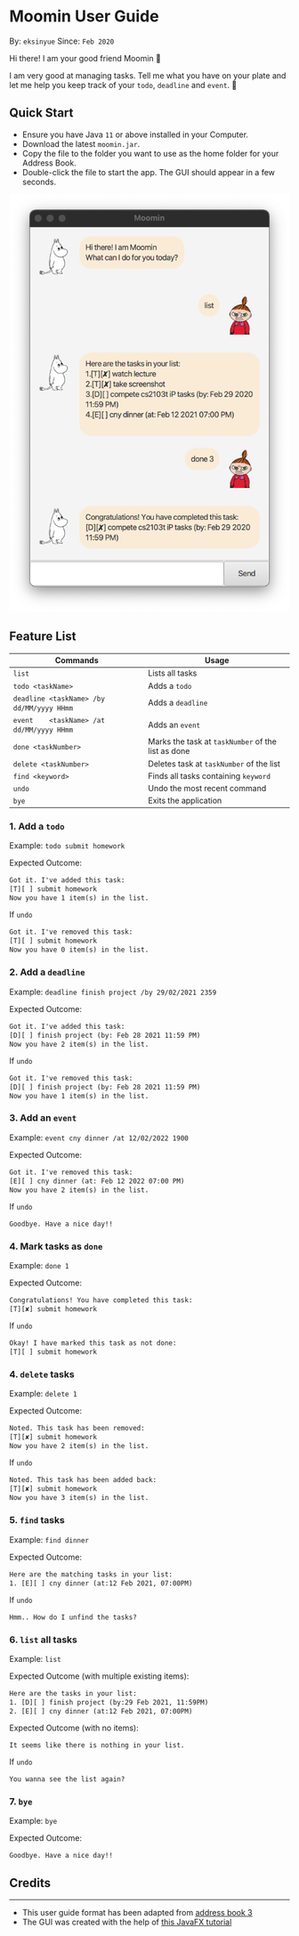 # Moomin User Guide

By: `eksinyue`      Since: `Feb 2020` 

Hi there! I am your good friend Moomin :zany_face:

I am very good at managing tasks. Tell me what you have on your plate 
and let me help you keep track of your `todo`, `deadline` and `event`. :partying_face:

## Quick Start
* Ensure you have Java `11` or above installed in your Computer.
* Download the latest `moomin.jar`.
* Copy the file to the folder you want to use as the home folder for your Address Book.
* Double-click the file to start the app. The GUI should appear in a few seconds.

<img src="./Ui.png" width="800"/>

## Feature List

Commands | Usage
--------|-------
`list` | Lists all tasks
`todo <taskName>` | Adds a `todo`
`deadline <taskName> /by dd/MM/yyyy HHmm` | Adds a `deadline`
`event    <taskName> /at dd/MM/yyyy HHmm` | Adds an `event`
`done <taskNumber>` | Marks the task at `taskNumber` of the list as done
`delete <taskNumber>` | Deletes task at `taskNumber` of the list
`find <keyword>` | Finds all tasks containing `keyword`
`undo` | Undo the most recent command
`bye` | Exits the application

### 1. Add a `todo`

Example: `todo submit homework`

Expected Outcome:

```
Got it. I've added this task:
[T][ ] submit homework
Now you have 1 item(s) in the list.
```

If `undo`

```
Got it. I've removed this task:
[T][ ] submit homework
Now you have 0 item(s) in the list.
```

### 2. Add a `deadline`

Example: `deadline finish project /by 29/02/2021 2359`

Expected Outcome:

```
Got it. I've added this task:
[D][ ] finish project (by: Feb 28 2021 11:59 PM)
Now you have 2 item(s) in the list.
```

If `undo`

```
Got it. I've removed this task:
[D][ ] finish project (by: Feb 28 2021 11:59 PM)
Now you have 1 item(s) in the list.
```

### 3. Add an `event`

Example: `event cny dinner /at 12/02/2022 1900`

Expected Outcome:

```
Got it. I've removed this task:
[E][ ] cny dinner (at: Feb 12 2022 07:00 PM)
Now you have 2 item(s) in the list.
```

If `undo`

```
Goodbye. Have a nice day!!
```

### 4. Mark tasks as `done`

Example: `done 1`

Expected Outcome:

```
Congratulations! You have completed this task:
[T][✘] submit homework
```

If `undo`

```
Okay! I have marked this task as not done:
[T][ ] submit homework
```

### 4. `delete` tasks

Example: `delete 1`

Expected Outcome:

```
Noted. This task has been removed:
[T][✘] submit homework
Now you have 2 item(s) in the list.
```

If `undo`

```
Noted. This task has been added back:
[T][✘] submit homework
Now you have 3 item(s) in the list.
```

### 5. `find` tasks

Example: `find dinner`

Expected Outcome:

```
Here are the matching tasks in your list:
1. [E][ ] cny dinner (at:12 Feb 2021, 07:00PM)
```

If `undo`

```
Hmm.. How do I unfind the tasks?
```

### 6. `list` all tasks

Example: `list`

Expected Outcome (with multiple existing items):

```
Here are the tasks in your list:
1. [D][ ] finish project (by:29 Feb 2021, 11:59PM)
2. [E][ ] cny dinner (at:12 Feb 2021, 07:00PM)
```

Expected Outcome (with no items):

```
It seems like there is nothing in your list.
```

If `undo`

```
You wanna see the list again?
```

### 7. `bye`

Example: `bye`

Expected Outcome:

```
Goodbye. Have a nice day!!
```

## Credits

__________
* This user guide format has been adapted from 
[address book 3](https://github.com/nus-cs2103-AY1920S2/addressbook-level3/blob/master/docs/UserGuide.adoc)
* The GUI was created with the help
  of [this JavaFX tutorial](https://se-education.org/guides/tutorials/javaFx.html)
